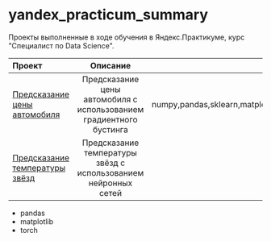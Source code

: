 # yandex_practicum_summary
 Проекты выполненные в ходе обучения в Яндекс.Практикуме, курс "Специалист по Data Science".

| Проект                      |  Описание                           | Библиотеки  |
|:----------------------------|:-----------------------------------:|------------:|  
|[Предсказание цены автомобиля](/19_car_price)| Предсказание цены автомобиля с использованием градиентного бустинга | numpy,pandas,sklearn,matplotlib,lightgbm 
|[Предсказание температуры звёзд](/23_temperature_of_stars) | Предсказание температуры звёзд с использованием нейронных сетей |- numpy
- pandas
- matplotlib
- torch 
